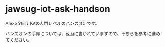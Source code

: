 # jawsug-iot-ask-handson

Alexa Skills Kitの入門レベルのハンズオンです。

ハンズオンの手順については、[wiki](https://github.com/sparkgene/jawsug-iot-ask-handson/wiki)に書かれていますので、そちらを参考に進めてください。
